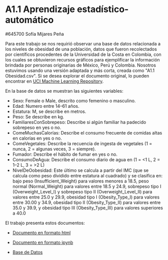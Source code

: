 # A1.1 Aprendizaje estadístico-automático 

#645700 Sofía Mijares Peña

Para este trabajo se nos requirió observar una base de datos relacionada a los niveles de obesidad de una población, datos que fueron recolectados por científicos procedentes de la Universidad de la Costa en Colombia, con los cuales se obtuvieron recursos gráficos para ejemplificar la información brindada por personas originarias de México, Perú y Colombia. Nosotros estuvimos usando una versión adaptada y más corta, creada como "A1.1 Obesidad.csv". Si se desea explorar el documento original, lo pueden encontrar en [UCI Machine Learning Repository](https://archive.ics.uci.edu/dataset/544/estimation+of+obesity+levels+based+on+eating+habits+and+physical+condition).

En la base de datos se muestran las siguientes variables:

* Sexo: Female o Male, descrito como femenino o masculino.
* Edad: Numero entre 14–61 años.
* Estatura: M, se describe en metros.
* Peso: Se describe en kg.
* FamiliaresConSobrepeso: Describe si algún familiar ha padecido sobrepeso en yes o no.
* ComeMuchasCalorías: Describe el consumo frecuente de comidas altas en calorías en yes o no.
* ComeVegetales: Describe la recuencia de ingesta de vegetales (1 = nunca, 2 = algunas veces, 3 = siempre).
* Fumador: Describe el hábito de fumar en yes o no.
* ConsumoDeAgua: Describe el consumo diario de agua en (1 = <1 L, 2 = 1–2 L, 3 = >2 L)
* NivelDeOobesidad: Este último se calcula a partir del IMC (que se calcula como peso dividido entre estatura al cuadrado) y se clasifica en: bajo peso (Insufficient_Weight) para valores menores a 18.5, peso normal (Normal_Weight) para valores entre 18.5 y 24.9, sobrepeso tipo I (Overweight_Level_I) y sobrepeso tipo II (Overweight_Level_II) para valores entre 25.0 y 29.9, obesidad tipo I (Obesity_Type_I) para valores entre 30.00 y 34.9, obesidad tipo II (Obesity_Type_II) para valores entre 35.0 y 39.9, y obesidad tipo III (Obesity_Type_III) para valores superiores a 40.0

El trabajo presenta estos documentos: 

* [Documento en formato html](645700.html)
  
* [Documento en formato ipynb](645700.ipynb)
  
* [Base de Datos](Obesidad.csv) 
